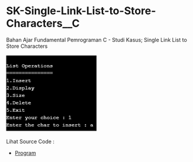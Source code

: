 # SK-Single-Link-List-to-Store-Characters__C
Bahan Ajar Fundamental Pemrograman C - Studi Kasus; Single Link List to Store Characters<br><br>
<img src="https://github.com/RizkyKhapidsyah/SK-Single-Link-List-to-Store-Characters__C/blob/master/SK-Single-Link-List-to-Store-Characters__C/Result/001.png"><br><br>
Lihat Source Code : <br>
- <a href="https://github.com/RizkyKhapidsyah/SK-Single-Link-List-to-Store-Characters__C/blob/master/SK-Single-Link-List-to-Store-Characters__C/Source.c">Program</a>
